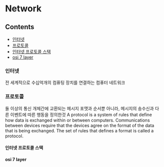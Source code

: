 # Network
## Contents

- [인터넷](#인터넷)
- [프로토콜](#프로토콜)
- [인터넷 프로토콜 스택](#인터넷-프로토콜-스택)
- [osi 7 layer](#osi-7-layer)


### 인터넷
전 세계적으로 수십억개의 컴퓨팅 장치를 연결하는 컴퓨터 네트워크

### 프로토콜
둘 이상의 통신 개체간에 교환되는 메시지 포맷과 순서뿐 아니라, 메시지의 송수신과 다른 이벤트에 따른 행동을 정의한것
A protocol is a system of rules that define how data is exchanged within or between computers. 
  Communications between devices require that the devices agree on the format of the data that is being exchanged. 
    The set of rules that defines a format is called a protocol.
#### 인터넷 프로토콜 스택


#### osi 7 layer

